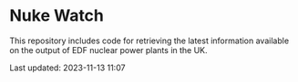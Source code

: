 # Nuke Watch

This repository includes code for retrieving the latest information available on the output of EDF nuclear power plants in the UK.

Last updated: 2023-11-13 11:07